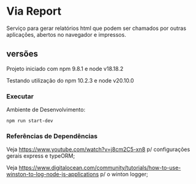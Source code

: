 # Via Report

Serviço para gerar relatórios html que podem ser chamados por outras aplicações, abertos no navegador e impressos.

## versões

Projeto iniciado com npm 9.8.1 e node v18.18.2

Testando utilização do npm 10.2.3 e node v20.10.0

### Executar

Ambiente de Desenvolvimento:

```
npm run start-dev
```

### Referências de Dependências

Veja https://www.youtube.com/watch?v=j8cm2C5-xn8 p/ configurações gerais express e typeORM;

Veja https://www.digitalocean.com/community/tutorials/how-to-use-winston-to-log-node-js-applications p/ o winton logger;